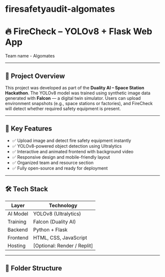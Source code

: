 # firesafetyaudit-algomates
# 🔥 FireCheck – YOLOv8 + Flask Web App

Team name - Algomates

---

## 🚀 Project Overview

This project was developed as part of the **Duality AI – Space Station Hackathon**. The YOLOv8 model was trained using synthetic image data generated with **Falcon** — a digital twin simulator. Users can upload environment snapshots (e.g., space stations or factories), and FireCheck will detect whether required safety equipment is present.

---

## 🧠 Key Features

- ✅ Upload image and detect fire safety equipment instantly
- ✅ YOLOv8-powered object detection using Ultralytics
- ✅ Interactive and animated frontend with background video
- ✅ Responsive design and mobile-friendly layout
- ✅ Organized team and resource section
- ✅ Fully open-source and ready for deployment

---

## 🛠️ Tech Stack

| Layer       | Technology              |
|-------------|--------------------------|
| AI Model    | YOLOv8 (Ultralytics)     |
| Training    | Falcon (Duality AI)      |
| Backend     | Python + Flask           |
| Frontend    | HTML, CSS, JavaScript    |
| Hosting     | [Optional: Render / Replit]|

---

## 📁 Folder Structure

